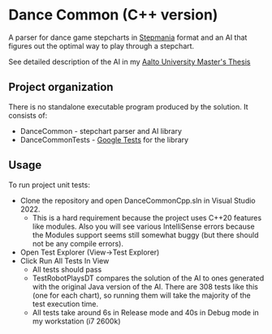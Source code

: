 # Dance Common (C++ version)

A parser for dance game stepcharts in [Stepmania](https://www.stepmania.com/) format and an AI that figures out the optimal way to play through a stepchart.

See detailed description of the AI in my [Aalto University Master's Thesis](https://github.com/verkel/thesis)

## Project organization

There is no standalone executable program produced by the solution. It consists of:

* DanceCommon - stepchart parser and AI library
* DanceCommonTests - [Google Tests](https://github.com/google/googletest) for the library

## Usage

To run project unit tests:

* Clone the repository and open DanceCommonCpp.sln in Visual Studio 2022.
  * This is a hard requirement because the project uses C++20 features like modules. Also you will see various IntelliSense errors because the Modules support seems still somewhat buggy (but there should not be any compile errors).
* Open Test Explorer (View->Test Explorer)
* Click Run All Tests In View
  * All tests should pass
  * TestRobotPlaysDT compares the solution of the AI to ones generated with the original Java version of the AI. There are 308 tests like this (one for each chart), so running them will take the majority of the test execution time.
  * All tests take around 6s in Release mode and 40s in Debug mode in my workstation (i7 2600k)
